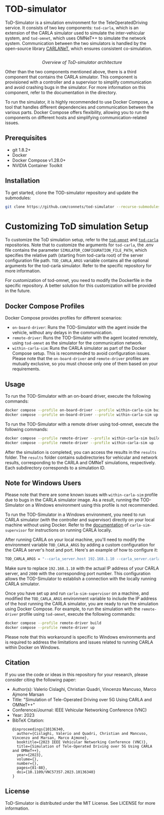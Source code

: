 # TOD-simulator
ToD-Simulator is a simulation environment for the TeleOperatedDriving service. It consists of two key components: `tod-carla`, which is an extension of the CARLA simulator used to simulate the inter-vehicular system, and `tod-omnet`, which uses OMNeT++ to simulate the network system. Communication between the two simulators is handled by the open-source library [CARLANeT](https://github.com/carlanet), which ensures consistent co-simulation.
<p align="center">
 <img src="https://github.com/connets/tod-simulator/blob/dev/images/tod-simulator_structure.png" alt>
</p>
<p align="center">
 <em>Overview of ToD-simulator architecture</em>
</p>

Other than the two components mentioned above, there is a third component that contains the CARLA simulator. This component is provisioned with a controller and a supervisor to simplify communication and avoid crashing bugs in the simulator. For more information on this component, refer to the documentation in the directory.

To run the simulator, it is highly recommended to use Docker Compose, a tool that handles different dependencies and communication between the various parts. Docker Compose offers flexibility, allowing you to run the components on different hosts and simplifying communication-related issues.

## Prerequisites
- git 1.8.2+
- Docker
- Docker Compose v1.28.0+ 
- NVIDIA Container Toolkit

## Installation
To get started, clone the TOD-simulator repository and update the submodules:
```sh
git clone https://github.com/connets/tod-simulator --recurse-submodules && cd tod-simulator && git submodule update --recursive --remote
```

# Customizing ToD simulation Setup
To customize the ToD simulation setup, refer to the [`tod-omnet`](https://github.com/connets/tod-omnet) and [`tod-carla`](https://github.com/connets/tod-carla) repositories. Note that to customize the arguments for `tod-carla`, the .env file contains the parameter `SIMULATOR_CONFIGURATION_FILE_PATH`, which specifies the relative path (starting from tod-carla root) of the server configuration file path. `TOD_CARLA_ARGS` variable contains all the optional arguments for the tod-carla simulator. Refer to the specific repository for more information.

For customization of tod-omnet, you need to modify the Dockerfile in the specific repository. A better solution for this customization will be provided in the future.

## Docker Compose Profiles

Docker Compose provides profiles for different scenarios:
   - `on-board-driver`: Runs the TOD-Simulator with the agent inside the vehicle, without any delays in the communication.
   - `remote-driver`: Runs the TOD-Simulator with the agent located remotely, using `tod-omnet` as the simulator for the communication network.
   - `within-carla-sim`: Runs the CARLA simulator as part of the Docker Compose setup. This is recommended to avoid configuration issues.
Please note that the `on-board-driver` and `remote-driver` profiles are mutually exclusive, so you must choose only one of them based on your requirements.

## Usage
To run the TOD-Simulator with an on-board driver, execute the following commands:

```sh
docker compose --profile on-board-driver --profile within-carla-sim build
docker compose --profile on-board-driver --profile within-carla-sim up
```


To run the TOD-Simulator with a remote driver using tod-omnet, execute the following commands:
```sh
docker compose --profile remote-driver --profile within-carla-sim build
docker compose --profile remote-driver --profile within-carla-sim up
```

After the simulation is completed, you can access the results in the `results` folder. The `results` folder contains subdirectories for vehicular and network results, corresponding to the CARLA and OMNeT simulations, respectively. Each subdirectory corresponds to a simulation ID.


## Note for Windows Users

Please note that there are some known issues with `within-carla-sim` profile due to bugs in the CARLA simulator image. As a result, running the TOD-Simulator on a Windows environment using this profile is not recommended.

To run the TOD-Simulator in a Windows environment, you need to run CARLA simulator (with the controller and supervisor) directly on your local machine without using Docker. Refer to the [documentation](https://github.com/connets/tod-simulator/tree/dev/carla-sim-supervisor) of `carla-sim-supervisor` for instructions on running CARLA locally.

After running CARLA on your local machine, you'll need to modify the environment variable `TOD_CARLA_ARGS` by adding a custom configuration for the CARLA server's host and port. Here's an example of how to configure it:
```sh
TOD_CARLA_ARGS = "--carla_server.host 192.168.1.10 --carla_server.carla_simulator_port 2000"
```

Make sure to replace `192.168.1.10` with the actual IP address of your CARLA server, and `2000` with the corresponding port number. This configuration allows the TOD-Simulator to establish a connection with the locally running CARLA simulator.

Once you have set up and run `carla-sim-supervisor` on a machine, and modified the `TOD_CARLA_ARGS` environment variable to include the IP address of the host running the CARLA simulator, you are ready to run the simulation using Docker Compose. For example, to run the simulation with the `remote-driver` profile using `tod-omnet`, execute the following commands:

```sh
docker compose --profile remote-driver build
docker compose --profile remote-driver up
```

Please note that this workaround is specific to Windows environments and is required to address the limitations and issues related to running CARLA within Docker on Windows.

## Citation
If you use the code or ideas in this repository for your research, please consider citing the following paper:

  - Author(s): Valerio Cislaghi, Christian Quadri, Vincenzo Mancuso, Marco Ajmone Marsan
  - Title: "Simulation of Tele-Operated Driving over 5G Using CARLA and OMNeT++"
  - Conference/Journal: IEEE Vehicular Networking Conference (VNC)
  - Year: 2023
  - BibTeX Citation:
    ```
    @inproceedings{10136340,
      author={Cislaghi, Valerio and Quadri, Christian and Mancuso, Vincenzo and Marsan, Marco Ajmone},
      booktitle={2023 IEEE Vehicular Networking Conference (VNC)}, 
      title={Simulation of Tele-Operated Driving over 5G Using CARLA and OMNeT++}, 
      year={2023},
      volume={},
      number={},
      pages={81-88},
      doi={10.1109/VNC57357.2023.10136340}
    }
    ```
    
## License
ToD-Simulator is distributed under the MIT License. See LICENSE for more information.
